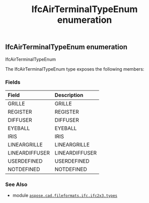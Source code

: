 ﻿---
title: IfcAirTerminalTypeEnum enumeration
second_title: Aspose.CAD for Python via .NET API References
description: 
type: docs
weight: 1700
url: /aspose.cad.fileformats.ifc.ifc2x3.types/ifcairterminaltypeenum/
is_root: false
---

## IfcAirTerminalTypeEnum enumeration

IfcAirTerminalTypeEnum



The IfcAirTerminalTypeEnum type exposes the following members:

### Fields
| Field | Description |
| :- | :- |
| GRILLE | GRILLE |
| REGISTER | REGISTER |
| DIFFUSER | DIFFUSER |
| EYEBALL | EYEBALL |
| IRIS | IRIS |
| LINEARGRILLE | LINEARGRILLE |
| LINEARDIFFUSER | LINEARDIFFUSER |
| USERDEFINED | USERDEFINED |
| NOTDEFINED | NOTDEFINED |



### See Also
* module [`aspose.cad.fileformats.ifc.ifc2x3.types`](..)
